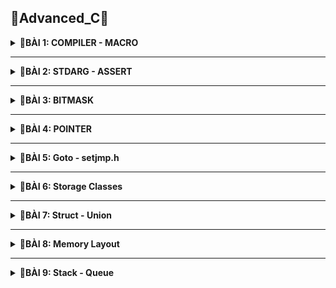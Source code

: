 📓Advanced_C📓
----

<details>
<summary><b>📖BÀI 1: COMPILER - MACRO</b></summary>
 
## 1. Compiler - Trình biên dịch
- **Compiler (Trình biên dịch )**: là chương trình biên dịch các code của ngôn ngữ lập trình tương ứng thành các mã nhị phân mà máy có thể hiểu được.
- Quá trình biên dịch gồm 4 giai đoạn:

![image](https://github.com/user-attachments/assets/a0dfa386-3802-4682-a506-cd6534989b3d)
<br>&nbsp;**a. Preprocess (Tiền xử lý):**<br>
&nbsp;&nbsp;- &nbsp;**Tác dụng:** Chuyển các _file.c_, _file.h_ sang _file.i_.<br>
&nbsp;&nbsp;- &nbsp;**Đặc điểm:**<br>
&nbsp;&nbsp;&nbsp;&nbsp;&nbsp;+ &nbsp;Xử lý các loại chỉ thị tiền xử lý.<br>
&nbsp;&nbsp;&nbsp;&nbsp;&nbsp;+ &nbsp;Xóa bỏ các chú thích.<br>
&nbsp;&nbsp;- &nbsp;**Cú pháp:** `gcc -E main.c -o main.i`.<br>

&nbsp;**b. Compiler (Biên dịch):**<br>
&nbsp;&nbsp;- &nbsp;**Tác dụng:** Chuyển _file.i_ sang _file.s_.<br>
&nbsp;&nbsp;- &nbsp;**Đặc điểm:**<br>
&nbsp;&nbsp;&nbsp;&nbsp;&nbsp;+ &nbsp;_file.s_: là file assembly code thao tác được trực tiếp với CPU.<br>
&nbsp;&nbsp;- &nbsp;**Cú pháp:** `gcc -S main.i -o main.s`.<br>

&nbsp;**c. Assembler (Hợp ngữ):**<br>
&nbsp;&nbsp;- &nbsp;**Tác dụng:** Chuyển _file.s_ sang _file.o_.<br>
&nbsp;&nbsp;- &nbsp;**Đặc điểm:**<br>
&nbsp;&nbsp;&nbsp;&nbsp;&nbsp;+ &nbsp;Dịch chương trình sang mã máy 0 và 1.<br>
&nbsp;&nbsp;- &nbsp;**Cú pháp:** `gcc -c main.s -o main.o`.<br>

&nbsp;**d. Linker (Liên kết):**<br>
&nbsp;&nbsp;- &nbsp;**Tác dụng:** Chuyển _file.o_ sang _file.exe_.<br>
&nbsp;&nbsp;- &nbsp;**Đặc điểm:**<br>
&nbsp;&nbsp;&nbsp;&nbsp;&nbsp;+ &nbsp;Dịch chương trình sang mã máy 0 và 1.<br>
&nbsp;&nbsp;- &nbsp;**Cú pháp:** `gcc main.o test.o -o main`.<br>
## 2. Marco
- **Marco:** Là từ chỉ những thông tin sẽ được xử lý ở quá trình tiền xử lý 
- Các loại chỉ thị tiền xử lý bao gồm:

&nbsp;**a. #include:** Chỉ thị bao hàm tệp.<br>
&nbsp;&nbsp;&nbsp;- &nbsp;**Chức năng:**  Chèn nội dung file khác vào mã nguồn chính.<br>
&nbsp;&nbsp;&nbsp;- &nbsp;**#include <...>:** Thư viện trữ của C. Tìm kiếm file trong thư mục cài đặt.<br>
&nbsp;&nbsp;&nbsp;- &nbsp;**#include "...":**  File thư viện do người dùng tự tạo. Tìm kiếm file trong thư mục hiện tại.<br>
&nbsp;&nbsp;&nbsp;- &nbsp;**Ví dụ:**.<br>
```c
#include <stdio.h>
#include "test.h"                          
```
&nbsp;**b. #define:** Chỉ thị định nghĩa.<br>
&nbsp;&nbsp;&nbsp;- &nbsp;**Chức năng:**  Dùng để định nghĩa marco, tránh lặp lại những mã nguồn.<br>
&nbsp;&nbsp;&nbsp;- &nbsp;***Note:**  Khi viết define cho 1 hàm có nhiều dòng thì phải có giấu `\` dể liên kết các dòng.<br>
&nbsp;&nbsp;&nbsp;- &nbsp;**Ví dụ:**.<br>
```c
#define Creat_func(name, cmd)        \
int main()                           \
{                                    \
     printf(#cmd);                   \
}                                    \
```
&nbsp;**c. #undef:** Chỉ thị hủy định nghĩa.<br>
&nbsp;&nbsp;&nbsp;- &nbsp;**Chức năng:**  Dùng để hủy định nghĩa marco.<br>
&nbsp;&nbsp;&nbsp;- &nbsp;**Ví dụ:**
```c
#define SIZE 50    
#undef SIZE                          
#define SIZE 40
```

&nbsp;**d. #if, #elif, #else, #endif:** Chỉ thị biên dịch có điều kiện.<br>
&nbsp;&nbsp;&nbsp;- &nbsp;**Chức năng:**  Dùng để kiểm tra điều kiện của marco.<br>
&nbsp;&nbsp;&nbsp;- &nbsp;**Ví dụ:**<br>
```c
#define ESP32 1   
#define STM32 2
#define ATmega324 3

#define MCU STM32

#if MCU == STM32
   void digitalWrite(Pin pin, Status state){
     if(state == HIGH){
        GPIOA->BSRR = (1 << pin);
     }
#elif MCU == ESP32
   void digitalWrite(Pin pin, Status state){
     if(state == HIGH){
        GPIO.out_w1ts = (1 << pin);
     }
#else MCU == ATmega324
   void digitalWrite(Pin pin, Status state){
     if(state == HIGH){
        PORTA |= (1 << pin);
     }
#endif
```

&nbsp;**e. #ifdef, #ifndef:** Chỉ thị biên dịch có điều kiện.<br>
&nbsp;&nbsp;&nbsp;- &nbsp;**Chức năng:**  Kiểm tra xem marco đã được định nghĩ hay chưa để thực hiện thao tác phía dưới nó.<br>
&nbsp;&nbsp;&nbsp;- &nbsp;**Ví dụ:**<br>
```c
#ifndef TEST_H    
#define TEST_H                        

void display();

#endif
```
- Các loại toán tử trong marco bao gồm:

&nbsp;- &nbsp;**##:** nối chuỗi.<br>
&nbsp;- &nbsp;**Ví dụ:**<br>
```c
#define CREATE_VAR(name)    \
int int_##name;             \
char char_##name;           \
CREATE_VAR(test1);   
```
```c
Kq:  int int_test1; char char_test1;   
```
&nbsp;- &nbsp;**#:** chuẩn hóa đoạn văn bản thành chuỗi.<br>
&nbsp;- &nbsp;**Ví dụ:**<br>
```c
#define CREATE_FUNC(name, cmd)
   void name()
   {
     printf(#cmd);
   }
CREATE_FUNC(test1, This is function\n);   
```
```c
Kq:  void test1(){ printf("This is function\n"); }    
```
&nbsp;- &nbsp;**Variadic:** dùng cho những hàm không xác định được tham số truyền vào và gồm 2 thành phần.<br>
&nbsp;&nbsp;&nbsp;&nbsp;+ &nbsp;**... :** biểu thị danh sách đối số.<br>
&nbsp;&nbsp;&nbsp;&nbsp;+ &nbsp;**__VA_ARG__ :** Thay thế bằng danh sách các đối số.<br>
&nbsp;- &nbsp;**Ví dụ:**<br>
```c
#define print(...) __VA_ARG__   
```
  </details>

  
-----------------------------------------------------------------------------------------------------------------------------------------------


<details>
<summary><b>📖BÀI 2: STDARG - ASSERT</b></summary>
 
## 1. Thư viện STDARG
- Cung cấp cá phương thức để làm việc với các hàm số có danh sách đối số không xác định.
- Các marco trong thư viện STDARG:

|Các marco|Cú pháp|Đặc điểm|
|:------------------------:|:------------------------:|:------------------------|
|**`va_list`**|**`va_list ap`**|- Là 1 kiểu dữ liệu đẫ được định nghĩa lại để đại diện cho danh sách các đối số biến đổi.<br> - Có thể viết lại: `typedef char* va_list`.<br> - Ví dụ: **`va_list args`**|
|**`va_start`**|**`va_start(va_list ap, last_fixed_param)`**|- Khởi tạo `va_list` để bắt đầu truy xuất các tham số biến đổi. Nó cần tham số cuối cùng cố định trong danh sách tham số của hàm.<br> - `last_fixed_param` là tên của tham số cố định cuối cùng trước danh sách tham số biến đổi.<br> - Ví dụ:<br>`void ham(int count, ...){ `<br> &nbsp;&nbsp;&nbsp;`va_list args;`<br> &nbsp;&nbsp;&nbsp;`va_start(args, count);}`|
|**`va_arg`**|**`va_arg(va_list ap, type)`**| - Truy cập 1 đối số trong danh sách và chuyển về kiểu `type`.<br> - Mỗi lần gọi sẽ lấy 1 phần tử. <br> - Ví dụ: `va_arg(args, int)`|
|**`va_copy`**|**`va_copy(va_list dest, va_list src);`**| - `dest`: Biến đích kiểu va_list sẽ nhận bản sao.<br> - `src`: Biến nguồn kiểu va_list đã được khởi tạo bằng va_start.<br> - Sao chép dữ liệu từ biến nguồn vào biến đích.<br> - Sao chép dữ liệu giữa các biến có cùng kiểu `va_list`.<br> - Ví dụ: `va_copy(check, args)`|
|**`va_end`**|**`va_end(va_list ap);`**| - Thu hồi địa chỉ con trỏ,<br> - Giải phóng tài nguyên được cấp phát bởi `va_start`<br> - Ví dụ: `va_end(args)`|
<br>

- Ví dụ:<br>
&nbsp;+ Ví dụ 1: Viết hàm in ra dãy số bất kì được điền vào.<br> 
```c
#include <stdio.h>
#include <stdarg.h>

void display(int count, ...) {
    va_list args;
    va_start(args, count);

    for (int i = 0; i < count; i++) {
        printf("Value at %d: %d\n", i, va_arg(args,int)); 
    }
    va_end(args);
}

int main()
{
    display(5, 5, 8, 15, 10, 13);
    return 0;
}
```
&nbsp;+ Ví dụ 2: Viết hàm tính tổng với tham số không xác định (Kết hợp **`STDARG`** với **`__VA_ARGS__`**).<br> 
```c
#include <stdio.h>
#include <stdarg.h>

#define tong(...)  sum(__VA_ARGS__,'\n')
int sum(int count, ...)
    va_list args;
    va_list check;
    
    va_start(args, count);
    va_copy(check, args);

    int result = count;

    while((va_arg(check, char*)) !=  (char*)'\n')
    {
       result +=  va_arg(args, int);
    }
    va_end(args);
    return result;
}

int main()
{
    printf("Tong: %d\n", tong(3, 1, -1, 0, 2));
    return 0;
}
```
## 2. Thư viện ASSERT
- Cung cấp marco `assert` dùng để kiểm tra một điều kiện trong quá trình debug.<br>
&nbsp;+ Nếu điều kiện đúng (true), không có gì xảy ra và chương trình tiếp tục thực thi.<br>
&nbsp;+ Nếu điều kiện sai (false), chương trình dừng lại và thông báo 1 thông điệp lỗi.<br>
- Nếu định nghĩa macro NDEBUG trước khi include `assert.h`, thì toàn bộ các `assert()` sẽ bị vô hiệu hóa khi biên dịch.
- Ví dụ:<br>
  ```c
  #include <assert.h>

  int main()
  {
    int x = 6;
    assert( x = 5); \\ Nếu x không bằng 5 dừng chương trình báo lỗi, nếu x = 5 thực thi tiếp
  }
  ```
  </details>

---------------------------------------------------------------------------------------------------------------------------------------------------------------------------------------------

<details>
<summary><b>📖BÀI 3: BITMASK</b></summary>
 
## 1. Khái niệm
- **Bitmask**: Là một kỹ thuật trong lập trình, dùng để truy xuất hoặc thao tác trực tiếp trên các bit trong một giá trị nhị phân. Có thể sử dụng bitmask để đặt, xóa và kiểm tra trạng thái của các bit cụ thể trong một từ (word).
- **Bitmask** thường được sử dụng để tối ưu hóa bộ nhớ, thực hiện các phép toán logic trên một cụm bit, và quản lý các trạng thái, quyền truy cập, hoặc các thuộc tính khác của một đối tượng.
## 2. Các toán tử bitwise
### 2.1. Toán tử NOT - NOT bitwise
- Dùng để thực hiện phép NOT bitwise trên từng bit của một số. Kết quả là bit đảo ngược của số đó.<br>
![image](https://github.com/user-attachments/assets/40656c9e-3be8-4e7c-ac22-b7a035ec1d10)
    |a|y = ~a|
    |:--:|:--:|
    |0|1|
    |1|0|
- Ví dụ:
  ```c
  int main()
  {
     uint8_t a = 0b00001110;
     a = ~a; 
  ```
  ```c
  Kq: a = 0b11110001
  ```
### 2.2. Toán tử AND - AND bitwise
- Dùng để thực hiện phép AND bitwise giữa từng cặp bit của hai số. Kết quả là 1 nếu cả hai bit tương ứng đều là 1, ngược lại là 0.<br>
 ![image](https://github.com/user-attachments/assets/2ae95c18-e924-4da4-89fb-8cd7791fb963)
    |a|b|y = a & b|
    |:--:|:--:|:--:|
    |0|0|0|
    |0|1|0|
    |1|0|0|
    |1|1|1|
 - Ví dụ:
   ```c
   int main()
   {
      uint8_t a = 0b00001110;
      uint8_t b = 0b11110001;
      uint8_t result;
      result = a & b;
   ```
   ```c
   Kq: result = 0b00000000
   ```
### 2.3. Toán tử OR - OR bitwise
- Dùng để thực hiện phép OR bitwise giữa từng cặp bit của hai số. Kết quả là 1 nếu có hơn một bit.<br>
 ![image](https://github.com/user-attachments/assets/34b7b8f0-6dd2-4a73-9712-56fde6a8246e)
    |a|b|y|
    |:--:|:--:|:--:|
    |0|0|0|
    |0|1|1|
    |1|0|1|
    |1|1|1|
- Ví dụ:
  ```c
  int main()
  {
     uint8_t a = 0b00001110;
     uint8_t b = 0b11110001;
     uint8_t result;
     result = a | b;
  ```
  ```c
  Kq: result = 0b11111111
  ```
### 2.4. Toán tử XOR - XOR bitwise
- Dùng để thực hiện phép XOR bitwise giữa từng cặp bit của hai số. Kết quả là 1 nếu chỉ có một bit tương ứng là 1.<br> 
 ![image](https://github.com/user-attachments/assets/7b000a23-1941-4702-b8f9-6e374947a4ca)
    |a|b|y = a ^ b|
    |:--:|:--:|:--:|
    |0|0|0|
    |0|1|1|
    |1|0|1|
    |1|1|0|
- Ví dụ:
  ```c
  int main()
  {
     uint8_t a = 0b00001111;
     uint8_t b = 0b11110001;
     uint8_t result;
     result = a ^ b;
  ```
  ```c
  Kq: result = 0b11111110
  ```
### 2.5. Các phép dịch trái (Shift left) và phép dịch phải (Shift right)
- Dùng để di chuyển bit sang trái hoặc sang phải.
- **Phép dịch trái (Shift left):** Các bit ở bên phải sẽ được dịch sang trái, và các bit trái cùng sẽ được đặt giá trị 0.
- **Phép dịch phải (Shift right):** Các bit ở bên trái sẽ được dịch sang phải, và các bit phải cùng sẽ được đặt giá trị 0 hoặc 1 tùy thuộc vào giá trị của bit cao nhất.
- Ví dụ:
  ```c
  int main()
  {
     uint8_t a = 0b00001111;
     uint8_t b = 0b11110001;
     a = a << 5; //dịch trái
     b = b >> 4; //dịch phải
  ```
  ```c
  Kq: a = 0b11100000
      b = 0b00001111
  ```
## 3. Ví dụ tổng quát
```c
#include <stdio.h>
#include <stdint.h>

#define GENDER        1 << 0  // Bit 0: Giới tính (0 = Nữ, 1 = Nam)
#define TSHIRT        1 << 1  // Bit 1: Áo thun (0 = Không, 1 = Có)
#define HAT           1 << 2  // Bit 2: Nón (0 = Không, 1 = Có)

// Bật tính năng
void enableFeature(uint8_t *options, uint8_t feature)
{
    *options = *options | feature;
}

//Tắt tính năng
void disableFeature(uint8_t *options, uint8_t feature) {
    *options = *options & (~feature);
}

//Kiểm tra tính năng
int isFeatureEnabled(uint8_t options, uint8_t feature) {
    return ((options & feature) != 0);
}

//Liệt kê các tính năng đã bật
void listSelectedFeatures(uint8_t options) {
    printf("Selected Features:\n");

    const char* featureName[] =
    {
        "Gender",
        "Shirt",
        "Hat",

    };
    for (int i = 0; i < 8; i++)
    {
      if ((options >> i) & 1)
      {
        printf("%s\n", featureName[i]);   
      }
    }
}

int main(int argc, char const *argv[]) {
{
  uint8_t options = 0;
  uint8_t *ptr = &options;

  enableFeature(&options, GENDER | TSHIRT | HAT);   // Bật tính năng

  disableFeature(&options, HAT | TSHIRT);    // Loại bỏ tính năng
}
  listSelectedFeatures(options);    // Liệt kê tính năng
  return 0;
}
```

  </details>


-----------------------------------------------------------------------------------------------------------------------------------------------


<details>
<summary><b>📖BÀI 4: POINTER</b></summary>
 
## 1. Khái niệm
- **Con trỏ (pointer):** Là một biến chứa địa chỉ bộ nhớ của một đối tượng khác (biến, mảng, hàm)
- Việc sử dụng con trỏ giúp chúng ta thực hiện các thao tác trên bộ nhớ một cách linh hoạt hơn.
## 2. Đặc điểm con trỏ
### 2.1. Khai báo con trỏ
- Cú pháp: `<Kiểu dữ liệu> *<tên biến>`
- Trong đó:<br>
&nbsp;+ Kiểu dữ liệu là: void, char, int, ...<br>
&nbsp;+ Dấu * trước tên biến là ký hiệu báo cho trình biên dịch biết ra.
- Ví dụ: <br>
```c
int *ptr_int;       // con trỏ đến kiểu int
char *ptr_char;     // con trỏ đến kiểu char
float *ptr_float;   // con trỏ đến kiểu float
```
### 2.2. Lấy địa chỉ của biến
- Con trỏ khi trỏ đến biến sẽ lưu địa chỉ ô nhớ đầu tiên được cấp phát cho biến đó.
- Cú pháp: `<Kiểu dữ liệu> *<tên biến 1> = &<tên biến 2>`
- Trong đó:<br>
&nbsp;+ Kiểu dữ liệu là: void, char, int, ...<br>
&nbsp;+ Dấu * trước tên biến là ký hiệu báo cho trình biên dịch biết ra.<br>
&nbsp;+ &<tên biến 2>: là phép lấy địa chỉ của biến 2.
- Ví dụ: <br>
```c
int x = 10;       //Address: 0x01 0x02 0x03 0x04
                  //Value:	0b00..00
int *ptr_x = &x;  // ptr_x chứa địa chỉ của x
                  // &ptr_x = 0xc1
                  // ptr_x = 0x01
```
 Truy cập giá trị (giải tham chiếu - dereference)
- Để lấy giá trị từ con trỏ ta sử dụng phép giải tham chiếu.
- Cú pháp: `*<tên biến 1> = <tên biến 2>`
- Trong đó:<br>
&nbsp;+ *<tên biến 1>: là phép lấy giá trị từ con trỏ.
- Ví dụ: <br>
```c
int x = 10;
int *ptr_x = &x;
*ptr_x = *(0x01) = 10
```
### 2.4. Kích thước con trỏ
- Kích thước của con trỏ phụ thuộc vào kiến trúc máy tính và trình biên dịch hoặc kiến trúc vi xử lý.
- Phải đồng bộ kiểu dữ liệu với biến để tránh đọc sai giá trị
- Ví dụ: Với máy tính có hệ điều hành 64 bit thì con trỏ sẽ có kích thước 8 bytes (64 bit).
## 3. Mối quan hệ giữa con trỏ và mảng
- Kích thước mảng = số lượng phần tử của mảng x kích thước kiểu dữ liệu
```c
int main() {
  int arr[] = {1, 2, 3, 4, 5};
  
  int *ptr = arr;
  
  int n = sizeof(arr)/sizeof(arr[0]);  // số lượng phần tử trong mảng
  
  for (int i; i < n; i++)
  {
     // ptr là địa chỉ phần tử thứ 1
     // ptr + 1 là địa chỉ phần tử thứ 2
     // .....
     // *ptr +i 'là giá trị phần tử thứ i
     printf("Dia chi: %p - Gia tri: %d\n",ptr + i, (*ptr +i));
  }
}
```
## 3. Void pointer
- **Void pointer** thường dùng để trỏ để tới bất kỳ địa chỉ nào mà không cần biết tới kiểu dữ liệu của giá trị tại địa chỉ đó.
- Cú pháp: ` void *ptr_void;`
- Ưu điểm: Thay vì phải khai báo nhiều con trỏ với các kiểu dữ liệu khác nhau thì ta có thể tối ưu bằng cách khai báo 1 con trỏ void và dùng nó để trỏ tới nhiều biến với các kiểu dữ liệu khác nhau giúp tối ưu bộ nhớ hơn
- Nhược điểm: cú pháp phức tạp vì phải ép kiểu lại
- Ví dụ:
```c
#include <stdio.h>

int main()
{
   void *ptr

    int value = 5;
    double test = 15.7;
    char arr[] = "Hello World"; //ký tự NULL (\'0')
    
    ptr = &value;
    printf("Address: %p - Value: %d\n", ptr, *(int*)(ptr));

    ptr = &test;
    printf("Address: %p - Value: %f\n", ptr, *(double*)(ptr));

    ptr = arr;
    for (int i = 0; i < (sizeof(arr)/sizeof(arr[0])); i++)
    {
       printf("Address: %p - Value: %c\n", ptr+i, *(char*)(ptr+i));
    }

    void *ptr1[] = { &value, &test, arr };
    printf("Address: %p - Value: %d\n", ptr1[0], *(int*)ptr1[0]);
    printf("Address: %p - Value: %f\n", ptr1[1], *(double*)ptr1[1]);
    printf("Address: %p - Value: %c\n", ptr1[1], *(char*)ptr1[1]);
    return 0;
}
```
## 4. Con trỏ hàm - Function Pointer
### 4.1. Khái niệm - Cú pháp
- **Con trỏ hàm (Function Pointer)** là một biến mà giữ địa chỉ của một hàm. Có nghĩa là, nó trỏ đến vùng nhớ trong bộ nhớ chứa mã máy của hàm được định nghĩa trong chương trình.
- Trong ngôn ngữ lập trình C, con trỏ hàm cho phép bạn truyền một hàm như là một đối số cho một hàm khác, lưu trữ địa chỉ của hàm trong một cấu trúc dữ liệu, hoặc thậm chí truyền hàm như một giá trị trả về từ một hàm khác.
- Cú pháp: `<return_type> (*func_pointer)(<data_type_1>, <data_type_2>);`
- Ví dụ:
```c
int sum ( int a, int b);
int (*ptr)(int, int);
ptr = sum; 
```
### 4.2. Các cách gọi hàm 
```c
void funcA();
void (*ptr)();
ptr = &funcA; // hoặc có thể viết ptr = funcA
```
- Gọi thông qua tên: FuncA();
- Gọi thông qua con trỏ hàm:<br> 
  &nbsp;+ Gọi trực tiếp như gọi hàm: ptr();<br>
  &nbsp;+ Sử dụng dấu * giải tham chiếu: (*ptr)();
### 4.3. Ưu điểm - nhược điểm
- Ưu điểm: Có độ linh hoạt cao
- Nhược điểm: Tốc độ châm hơn so với gọi hàm thông qua tên
### 4.4. Ví dụ
- Ví dụ 1: Khai báp như 1 biến
  ```c
  #include <stdio.h>
  
  int tong(int a, int b){ return a + b; }
  
  int hieu(int a, int b){ return a - b; }
  
  int tich(int a, int b){ return a * b; }
  
  int thuong(int a, int b){ return (double)a / b; }
  
  int main()
  {
      int (*ptr)(int,int);  //Khai báo con trỏ hàm
  
       ptr = tong;
       printf("Tong: %d\n, ptr(2,3));
  
       ptr = hieu;
       printf("Hieu: %d\n, ptr(2,3));
  
       ptr = tich;
       printf("Tich: %d\n, ptr(2,3));
  
       ptr = thuong;
       printf("Thuong: %d\n, ptr(5,3));
  
       return 0;
  }
  ```
  ```c
  Kq: Tong: 5
       Hieu: -1
       Tich: 6
       Thuong: 1,666666
  ```
 - Ví dụ 2: Khai báo con trỏ hàm dưới dạng mảng con trỏ
   ```c
   void tong(int a, int b) {printf("Tong là: %d", a+b);}
   
   void hieu(int a, int b) {printf("Hieu là: %d", a-b);}
   
   void tich(int a, int b) {printf("Tich là: %d", a*b);}
   
   void thuong(int a, int b) {printf("Thuong là: %d", (double)a/b);}
   
   int main ()
   {
     void (*ptr)(int, int);  // Khai báo con trỏ hàm
   
     void (*ptr_arr[])(int, int) = {tong, hieu, tich, thuong};  
     ptr_arr[0](2,3);  // Gọi hàm tổng
     ptr_arr[1](2,3);  // Gọi hàm hiệu
     ptr_arr[2](2,3);  // Gọi hàm tích
     ptr_arr[3](5,3);  // Gọi hàm thuong
   
    return 0;
   }
   ```
   ```c
   Kq: Tong: 5
        Hieu: -1
        Tich: 6
        Thuong: 1,666666
   ```
   - Ví dụ 3: Khai báo con trỏ hàm dưới dạng tham số truyền vào
   ```c
   void tong(int a, int b) {printf("Tong là: %d", a+b);}
   
   void hieu(int a, int b) {printf("Hieu là: %d", a-b);}
   
   void tich(int a, int b) {printf("Tich là: %d", a*b);}
   
   void thuong(int a, int b) {printf("Thuong là: %d", (double)a/b);}
   
   void tinhtoan(void (*pheptoan)(int, int), int a, int b)
   {
      pheptoan(a,b);
   }
   
   int main ()
   {
     void (*ptr)(int, int);  // Khai báo con trỏ hàm
   
     tinhtoan(tong, 2, 3);  // Truyền tham số là hàm tong để tính tổng.
     tinhtoan(hieu, 2, 3);  // Truyền tham số là hàm tong để tính hiệu.
     tinhtoan(tich, 2, 3);  // Truyền tham số là hàm tong để tính tích.
     tinhtoan(thuong, 5, 3);  // Truyền tham số là hàm tong để tính thương.
     return 0;
   }
   ```
   ```c
   Kq: Tong: 5
        Hieu: -1
        Tich: 6
        Thuong: 1,666666
   ```
## 5. Con trỏ trỏ tới hằng số - Pointer to Constant
- Khái niệm: Là cách định nghĩa một con trỏ không thể thay đổi giá trị tại địa chỉ mà nó trỏ đến thông qua dereference nhưng giá trị địa chỉ đó có thể thay đổi.
- Cú pháp:<br>
  ```c
  <data type> const *ptr_const;
  const <data type> *ptr_const;
  ```
- Ứng dụng: Giứ lại dữ liệu trước đó 
- Ví dụ:<br> 
  ```c
  int main()
  {
     int value = 5;
     int test = 8;
     const int *ptr_const = &value;

     printf("value: %d\n", *ptr_const);  //read - only

     //*ptr_const = 7; Sai
     ptr_const = &test //đúng

     printf("value: %d\n", *ptr_const);
     return 0;
  }
  ```
## 6. Hằng con trỏ -  Constant Pointer
- Khái niệm: Định nghĩa một con trỏ khi được khởi tạo thì nó sẽ không thể trỏ tới địa chỉ khác.
- Cú pháp:<br>
  ```c
  <data type> *const ptr_const;
  const <data type> *const ptr_const;  // kết hợp hằng con trỏ và con trỏ hằng
  ```
- Ví dụ:<br> 
  ```c
  #include <stdio.h>
 
  int main()
  {
      int value = 5;
      int test = 15;
      int *const const_ptr = &value;
  
      printf("value: %d\n", *const_ptr);
  
      *const_ptr = 7;
      printf("value: %d\n", *const_ptr);
  
      //const_ptr = &test; // wrong
      return 0;
  }
  ```
## 7. Con trỏ NULL -  NULL Pointer
- Khái niệm: là một con trỏ không trỏ đến bất kỳ đối tượng hoặc vùng nhớ cụ thể nào.
- Ứng dụng: Dùng để kiểm tra xem một con trỏ đã được khởi tạo và có trỏ đến một vùng nhớ hợp lệ chưa tránh thay đổi dữ liệu mà nó trỏ tới => Khi dùng xong hoặc không dùng nên gắn con trỏ NULL
- Ví dụ:<br> 
  ```c
  #include <stdio.h>

  int main()
  {
      int *ptr = NULL;  // Gán giá trị NULL cho con trỏ    0x0000000
  
      if (ptr == NULL)
      {
          printf("Pointer is NULL\n");
      }
      else
      {
          printf("Pointer is not NULL\n");
      }
  
      int score_game = 5;
      if (ptr == NULL)
      {
          ptr = &score_game;
          *ptr = 30;
          ptr = NULL; // khi không dùng nữa gắn NULL
      }
      return 0;
  }
  ```
  ## 8. Con trỏ đến con trỏ -  Pointer to Pointer (Con trỏ cấp 2
- Khái niệm: cho phép lưu trữ địa chỉ của một con trỏ khác
- Ứng dụng:<br>
&nbsp;+ Kiểu dữ liệu JSON.<br>
&nbsp;+ Cấu trúc dữ liệu danh sách liên kết. <br>
- Ví dụ:<br> 
  ```c
  int test = 5; //Address: 0x01, Value:	5
  
  int *ptr = &test; // Address: 	0xf1, Value:	0x01
  
  int **ptp = &ptr; //Address: 	0xef, Value:	0xf1

  **ptp = 5 // Giải tham chiếu con trỏ cấp 2
  ```
  </details>

  
-----------------------------------------------------------------------------------------------------------------------------------------------


<details>
<summary><b>📖BÀI 5: Goto - setjmp.h </b></summary>
 
## 1. Goto
- **Goto:**: à một từ khóa trong ngôn ngữ lập trình C, cho phép chương trình nhảy đến một nhãn (label) đã được đặt trước đó trong cùng một hàm. 
- Ưu điểm: Kiểm soát luồng chạy chương trình
- Nhược điểm:
  &nbsp;+ Làm cho mã nguồn trở nên khó đọc và khó bảo trì.<br>
  &nbsp;+ Chỉ sử dụng trong cùng 1 hàm.<br>
- Ví dụ:
```c
 #include <stdio.h>
 
 int main()
 {
    int i = 0;
 
    // Đặt nhãn
    start:
       if (i >= 5)
       {
          goto end;  // Chuyển control đến nhãn "end"
       }
 
       printf("%d ", i);
       i++;
 
       goto start;  // Chuyển control đến nhãn "start"
 
    // Nhãn "end"
    end:
       printf("\n");
    return 0;
 }

```
## 2. Thư viện setjmp
- **setjmp.h:** là một thư viện trong ngôn ngữ lập trình C, cung cấp hai hàm chính là setjmp và longjmp.
- Ứng dụng: Dùng để xử lý ngoại lệ trong C (debug chương trình ).
- **setjmp(jmp_bufenv)**: Lưu trữ vị trí mà cái hàm được gọi ra ( vị trí setjmp đang đứng) để có thể quay lại bằng **longjmp**.<br>
&nbsp;+ Trả về 0 khi được gọi lần đầu.<br>
&nbsp;+ Trả về một giá trị khác 0 khi quay lại từ **longjmp**.<br>
- **longjmp(jmp_buf env, int value):** Nhảy về vị trí hiện tại của setjmp và tiếp tục thực thi từ đó.
- Ví dụ:<br>
 ```c
 #include <stdio.h>
 #include <setjmp.h>
 
 jmp_buf buf;
 
 int exception = 0;
 
 void func2()
 {
     printf("This is function 2\n");
     longjmp(buf, 2);  // Nhảy trở lại vị trí setjmp và trả lại giá trị 2
 }
 
 void func3()
 {
     printf("This is function 3\n");
     longjmp(buf, 3);   // Nhảy trở lại vị trí setjmp và trả lại giá trị 3
 }
 
 void func1()
 {
     exception = setjmp(buf);   //đánh dấu lưu trữ vị trí hàm setjmp đang thực thi
     if (exception == 0)
     {
         printf("This is function 1\n");
         printf("exception = %d\n", exception);
         func2();
     }
     else if (exception == 2)
     {
         printf("exception = %d\n", exception);
         func3();
     }
     else if (exception == 3)
     {
         printf("exception = %d\n", exception);
     }
 }
 
 int main(int argc, char const *argv[])
 {
     func1();
     return 0;
 }
 ```
## 3. Xử lý ngoại lệ - Exception Handling
- **Xử lý ngoại lệ (Exception Handling):** là một cơ chế trong lập trình giúp phát hiện và xử lý các lỗi thường liên quan lỗi hệ thống hoặc tình huống bất thường xảy ra trong quá trình thực thi chương trình, giúp chương trình hoạt động ổn định và không bị dừng đột ngột.
### 3.1. **Ngoại lệ (Exception):** là những lỗi hoặc sự kiện không mong muốn xảy ra trong quá trình thực thi chương trình, chẳng hạn như:<br>
&nbsp;+ Chia một số cho 0 (division by zero).<br>
&nbsp;+ Truy cập mảng ngoài phạm vi (out of bounds array access).<br>
&nbsp;+ Truy xuất con trỏ null (null pointer dereference).<br>
&nbsp;+ Lỗi khi mở hoặc đọc tập tin (file not found).<br>
&nbsp;+ Lỗi cấp phát bộ nhớ (bad allocation).<br>
### 3.2. **Cơ chế xử lý ngoại lệ:** giúp chương trình phản ứng kịp thời với các lỗi mà không làm gián đoạn toàn bộ chương trình.
- Hầu hết các ngôn ngữ lập trình hiện đại như C++, Java, Python, C# đều hỗ trợ xử lý ngoại lệ thông qua các từ khóa chính như:
&nbsp;+ **try:** Định nghĩa một khối lệnh có thể phát sinh lỗi.<br>
&nbsp;+ **catch:** Xử lý ngoại lệ nếu có lỗi xảy ra.<br>
&nbsp;+ **throw:** Ném ra một ngoại lệ khi xảy ra lỗi.<br>
=> Muốn sử dụng những lệnh trên trong C phải định nghĩa trong setjump.

- Cú pháp:<br>
  ```c
   try
   {
      // Khối lệnh có thể phát sinh lỗi
   }
   catch (loại_ngoại_lệ_1)
   {
      // Xử lý ngoại lệ loại 1
   }
   catch (loại_ngoại_lệ_2)
   {
      // Xử lý ngoại lệ loại 2
   }
   catch (...)
   {
      // Xử lý tất cả các ngoại lệ khác
   }
  ```
- Ví dụ: <br>
  ```c
    #include <stdio.h>
  #include <setjmp.h>
  
  jmp_buf buf;
  
  int exception_code;
  
  typedef enum
  {
      NO_ERROR,
      NO_EXIT,
      DIVIDE_BY_0
  } ErrorCodes;  
  
  #define TRY if ((exception_code = setjmp(buf)) == 0)
  #define CATCH(x) else if (exception_code == x)
  #define THROW(x) longjmp(buf, x)
  
  double divide(int a, int b)
  {
      if (a == 0 && b == 0)
      {
          THROW(NO_EXIT);
      }
      else if (b == 0)
      {
          THROW(DIVIDE_BY_0);
      }
  
      return (double)a/b;
  }
  
  int main(int argc, char const *argv[])
  {
      exception_code = NO_ERROR;
  
      TRY
      {
          printf("Ket qua: %0.3f\n", divide(0,0));
      }
      CATCH(NO_EXIT)
      {
          printf("ERROR! Không tồn tại\n");
      }
      CATCH(DIVIDE_BY_0)
      {
          printf("ERROR! Chia cho 0\n");
      }
  
      // thêm code ở đây
      printf("Hello world\n");
      return 0;
  }
  ```
- **Note:** Sự khác nhau giữa **TRY - CATCH - THROW** và **ASSERT**:<br>
&nbsp;+ **ASSERT:** Khi có lỗi đưa ra thông báo lỗi chi tiết và dừng ngay chương trình khi có lỗi.<br>
&nbsp;+ **TRY - CATCH - THROW:** Khi có lỗi đưa ra thông báo lỗi nhưng không dừng ngay chương trình khi có lỗi.<br>
</details>

  
-----------------------------------------------------------------------------------------------------------------------------------------------


<details>
<summary><b>📖BÀI 6: Storage Classes </b></summary>
 
## 1. Từ khóa Extern
- **Extern:** là từ khóa được sử dụng để thông báo rằng một biến hoặc hàm đã được khai báo ở một nơi khác trong chương trình hoặc trong một file nguồn khác. Giúp chương trình hiểu rằng biến hoặc hàm đã được định nghĩa và sẽ được sử dụng từ một vị trí khác.
- Ví dụ:<br>

&nbsp;+ File test.c.<br>
```c
 #include <stdio.h>

int var_global = 50; // 0x01

void display()
{
    printf("%d\n",var_global);
}
```
&nbsp;+ File test.h.<br>
```c
#ifndef TEST_H
#define TEST_H

extern int var_global;

extern void display();

endif
```
&nbsp;+ File main.c.<br>
```c
#include <stdio.h>
#include "test.h"

int main(int argc, char const *argv[])
{
    display();
    return 0;
}
```
## 2. Từ khóa Static local
- Khi **Static** Khi static được sử dụng với biến cục bộ (khai báo biến trong một hàm):<br>
&nbsp;+ Giữ phạm vi của biến chỉ trong hàm đó.<br>
&nbsp;+ Giữ giá trị của biến qua các lần gọi hàm.
<br>
- Ví dụ:<br>

```c
#include <stdio.h>
int *ptr =NULL;
void counnt()
{
    static int count = 0;  // Biến static giữ giá trị qua các lần gọi hàm
    ptr = &a; //dùng con trỏ thay đổi biến stactic a từ bên ngoài
    int count1 = 0 // giá trị tự reset sau mỗi lần gọi hàm
    printf("Count: %d\n", ++count);
    printf("Count1: %d\n", ++count);
}

int main()
{
    count();  // In ra "Count: 1"
    count();  // In ra "Count: 2"
    count();  // In ra "Count: 3"

    *ptr =99;
    count();  // In ra "Count: 3"
    return 0;
}
```

```c
Kq:
Count: 1 
Count1: 0
Count: 2
Count1: 0
Count: 3
Count1: 0
Count: 100
Count1: 0
}
```
## 3. Từ khóa Static global
- Khi static được sử dụng với biến, hàm toàn cục, nó hạn chế phạm vi của biến, hàm đó chỉ trong file nguồn hiện tại.
- Ứng dụng: dùng để thiết kế các file thư viện.
- Ví dụ:<br>
```c
#include <stdio.h>
#include "test.h>

static int a = 10 // gắn biến static chỉ sử dụng trong hàm này

static void display(){
  printf(this is test1.c\n");
int *ptr = &a;
}
void test(){  
  printf("Hello Word\n);
}
```
## 4. Từ khóa Volatile
- Dùng để báo hiệu cho trình biên dịch rằng một biến có thể thay đổi ngẫu nhiên, ngoài sự kiểm soát của chương trình.
- Giúp ngăn chặn trình biên dịch tối ưu hóa hoặc xóa bỏ các thao tác trên biến đó, giữ cho các thao tác trên biến được thực hiện như đã được định nghĩa.<br>
```c
#include "stm32f10x.h"

uint8_t *addr = (uint8_t*)0x20000000;
volatile uint8_t var = 0;  //giúp a cập nhật khi bị thay đổi ngẫu nhiên

int main()
{
   while(1)
   {
     var = *addr;
     if (var != 0) break;
   }
}
```
## 5. Register - thanh ghi
- Giúp cho biến lưu trực tiếp vào thanh ghi không qua Ramm làm tăng tốc độ xử lý
- Tuy nhiên, lưu ý rằng việc sử dụng register chỉ là một đề xuất cho trình biên dịch và không đảm bảo rằng biến sẽ được lưu trữ trong thanh ghi. Trong thực tế, trình biên dịch có thể quyết định không tuân thủ lời đề xuất này.
- Không dùng cho biến toàn cục vì:<br>
&nbsp;+ Thanh ghi không có địa chỉ nên việc truy cập khó.
&nbsp;+ Số lượng thanh ghi hạn chế.<br>
- Ví dụ: <br>
```c
#include <stdio.h>
#include <time.h>

int main()
{
   // Lưu thời điểm bắt đầu
   clock_t start_time = clock();
   register int i;

   // Đoạn mã của chương trình
   for (i = 0; i < 2000000; ++i){}

   // Lưu thời điểm kết thúc
   clock_t end_time = clock();

   // Tính thời gian chạy bằng miligiây
   double time_taken = ((double)(end_time - start_time)) / CLOCKS_PER_SEC;

   printf("Thoi gian chay cua chuong trinh: %f    giay\n", time_taken);
   return 0;
}

```
</details>

-----------------------------------------------------------------------------------------------------------------------------------------------

<details>
<summary><b>📖BÀI 7: Struct - Union </b></summary>

## 1. Struct
### 1.1. Khái niệm
- **Struct:** là một cấu trúc dữ liệu cho phép lập trình viên tự định nghĩa một kiểu dữ liệu mới bằng cách nhóm các biến có các kiểu dữ liệu khác nhau lại với nhau
### 1.2. Cú pháp
- **Khai báo tường mình**.<br>
```c
struct name_struct
{
   <data type 1> <member 1>;
   <data type 2> <member 2>;
    // ...
};
```
- **Khai báo không tường mình**.<br>

```c
typdef struct 
{
   <data type 1> <member 1>;
   <data type 2> <member 2>;
    // ...
}name_struct;
```
- **Ví dụ:** <br>

&nbsp;+ Khai báo tường mình.<br>
```c
struct User
{
   char *name;
   int age;
   char *addr;
};
struct User user1, user2, *user3;
```
&nbsp;+ Khai báo không tường mình.<br>
```c
typdef struct 
{
   char *name;
   int age;
   char *addr;
} User;
User user1, user2, *user3;
```
### 1.3. Truy xuất dữ liệu
- Sử dụng ".": Toán tử truy xuất tới thành viên khi khai báo biến bình thường.<br>
- Sử dụng "->": Toán tử truy xuất tới thành viên khi khai báo biến là con trỏ.<br>
&nbsp;+ Ví dụ:<br>
```c
user1,name = "Hieu";
user3->name = "Hieu";
```
### 1.4. Kích thước của struct
- **Data Alignment:** là quá trình sắp xếp biến thành viên của struct sao cho các biến nằm ở địa chỉ phù hợp với yêu cầu căn chỉnh của CPU. Nó sẽ sắp xếp sao cho địa chỉ các biến là số chẵn và phù hợp với hệ thống
- **Data padding:** Là byte dữ liệu trống 
- **Kích thước Struct:** là bội kích thước của phần tử có kích thước lớn nhất
- Ví dụ:<br>
```c
typdef struct 
{               // cấp phát theo thành viên lớn nhất là char* addr ( kích thước con trỏ phụ thuộc vào kiến trúc của hệ thống: 32bit, 64bit)=> cấp phát 8byte
   char *name; // 0xa0, 0xa1, 0xa2, 0xa3 ( padding: 0xa1, 0xa2, 0xa3 )
   int age;    // 0xa4, 0xa5, 0xa6, 0xa7
   char *addr; // 0xa8, 0xa9, 0xaa, 0xab. 0xac, 0xad, 0xae, 0xaf
} User;
// cấp phát địa chỉ dựa trên kích thước member lớn nhất
// 0xa0, 0xa1, 0xa2, 0xa3, 0xa4, 0xa5, 0xa6, 0xa7 (lần 1)
// 0xa8, 0xa9, 0xaa, 0xab . 0xac, 0xad, 0xae, 0xaf (lần 2)
//Tổng 16 byte
// dùng: 13 byte
// dư: 3 byte -> 3 padding
```
&nbsp;+ kích thước mảng struct:<br>
```c
struct Example1 
{
    	uint8_t  arr1[5];
    	uint16_t arr2[0];  
uint16_t arr2[1]; 
uint16_t arr2[2]; 
uint16_t arr2[3];   
uint32_t arr3[2];
};
```
=> Cấp phát bộ nhớ:<br>
![image](https://github.com/user-attachments/assets/2864a73a-aa37-441e-9ca1-8e9d8f357079)
### 1.5. Bit Field
- **Bit Field:** là một thành phần đặc biệt của cấu trúc (struct) cho phép bạn chỉ định số lượng bit cụ thể dùng để lưu trữ một biến số nguyên. Thay vì sử dụng toàn bộ kích thước của một kiểu dữ liệu, bạn có thể “cắt nhỏ” bộ nhớ theo số bit cần thiết, giúp tiết kiệm không gian bộ nhớ và mô tả chính xác hơn ý nghĩa của dữ liệu (ví dụ: lưu trạng thái bật/tắt chỉ cần 1 bit)
- Cú pháp:<br>

```c
struct name_struct 
{
  <data type 1> <member 1> : <number of bits>;
  <data type 2> <member 2> : <number of bits>;
  //...
};
```
- Ví dụ: <br>

```c
struct Example
{
   int32_t flag :1;  // sử dụng 1 trong 32 bit
   int64_t count :4; // sử dụng 4 trong 64 bit
};
```
- Số bit chỉ định trực tiếp giới hạn phạm vi giá trị có thể lưu. Ví dụ: một bit field khai báo với : 3 có thể lưu các giá trị từ 0 đến 7 (đối với unsigned).
- Không thể sử dụng toán tử lấy địa chỉ (&) trên  các thành viên bit field.
- **Chú ý:**

&nbsp;+ Không dùng cho kiểu float.<br>
&nbsp;+ Không thể truy cập địa chỉ.<br>
## 2. Union
### 2.1. Khái niệm
- **Union:** là một cấu trúc dữ liệu giúp lập trình viên kết hợp nhiều kiểu dữ liệu khác nhau vào cùng một vùng nhớ.
- **Union** giúp tiết kiệm bộ nhớ bằng cách chia sẻ cùng một vùng nhớ cho các thành viên của nó. Điều này có nghĩa là, trong một thời điểm, chỉ một thành viên của union có thể được sử dụng.
### 2.2. Cú pháp
- **Khai báo tường mình**.<br>
```c
union name_union
{
   <data type 1> <member 1>;
   <data type 2> <member 2>;
    // ...
};
```
- **Khai báo không tường mình**.<br>
```c
typdef union 
{
   <data type 1> <member 1>;
   <data type 2> <member 2>;
    // ...
}name_union;
```
- **Ví dụ:** <br>

&nbsp;+ Khai báo tường mình.<br>
```c
union Data 
{
   uint8_t  arr1[5];
   uint16_t arr2[9];
   uint32_t arr3[3];
};
union Data data1, data2, *data3;
```
&nbsp;+ Khai báo không tường mình.<br>
```c
typdef union 
{
   uint8_t  arr1[5];
   uint16_t arr2[9];
   uint32_t arr3[3];
} Data;
Data data1, data2, *data3;
```
### 2.3. Kích thước Union
- Trong union, tất cả các thành viên cùng chia sẻ một vùng nhớ.
- Kích thước của union sẽ bằng với kích thước của thành viên lớn nhất + padding.
- Chỉ một thành viên lưu trữ giá trị tại một thời điểm nếu không dữ liệu sẽ bị ghi đè.
- Ví dụ: <br>
```c
union Data 
{
  uint8_t a1[5]; // 5 byte
  uint8_t a2[3]; // 3 byte
  uint8_t a3[6]; // 6 byte
};
```
=> Cấp phát bộ nhớ:<br>
![image](https://github.com/user-attachments/assets/7f4ea88c-cbfb-4cae-beea-407f459280bd)

### 2.5. So sánh Union - Struct
- Giống:<br>
&nbsp;+ là kiểu dữ liệu tự định nghĩa.<br>
&nbsp;+ cách truy xuất dữ liệu. <br>
- Khác:
  ||Struct|Union|
  |:------------------------:|:------------------------:|:------------------------:|
  |Kích thước|Tổng kích thước thành viên + Padding|Tổng của thành viên lớn nhất + padding|
  |Vùng nhớ - memory|Mỗi thành viên đều có vùng nhớ riêng|Dùng chung vùng nhớ|
  |Vùng nhớ - memory|Mỗi thành viên đều có vùng nhớ riêng|Dùng chung vùng nhớ|
  |Truy xuất vùng nhớ|Không ảnh hưởng khi biến thành viên thay đổi|Ảnh hưởng khi biến thành viên không thay đổi|
  
</details>

-----------------------------------------------------------------------------------------------------------------------------------------------

<details>
<summary><b>📖BÀI 8: Memory Layout</b></summary>
 
- **RAM** có 5 vùng nhớ:<br>
&nbsp;&nbsp;+ Text segment (Code segment). <br>
&nbsp;&nbsp;+ Data segment (Initialized Data). <br>
&nbsp;&nbsp;+ Bss segment (Uninitialized Data). <br>
&nbsp;&nbsp;+ Stack. <br>
&nbsp;&nbsp;+ Heap .
- Ban đầu khai báo biến sẽ được lưu như nào thì sau nó vẫn đc lưu như thế không thay đổi.<br>

  |**Các vùng nhớ**|**Lưu trữ**|**Quyền truy cập**|
  |:------------------------:|------------------------|------------------------|
  |**Text segment (Code segment)**|&nbsp;+ Các mã máy (mã máy: các câu lệnh thực thi trong chương trình).<br>&nbsp;+ Compiler Clang (macOS) lưu trữ biến hằng số toàn cục **(const)** và chuỗi hằng **(string literal)**.<br>|&nbsp;+ Chỉ có quyền đọc và thực thi, nhưng không có quyền ghi.<br>&nbsp;+ Biến hằng số toàn cục **(const)** và chuỗi hằng **(string literal)** chỉ đọc.|
  |**Data segment (Initialized Data- Dữ liệu khởi tạo)**|&nbsp;+ Các biến toàn cục được khởi tạo với giá trị khác 0.<br>&nbsp;+ Lưu trữ cá biến static (global + local) được khởi tạo với giá trị khác 0.<br>&nbsp;+ Với Compiler GCC/G++ (Windows) lưu trữ biến hằng số toàn cục **(const)** và chuỗi hằng **(string literal)**.|&nbsp;+ Có thể đọc, ghi và thay đổi giá trị biến.<br>&nbsp;+ Tất cả các biến được cấp phát sẽ bị thu hồi khi chương trình kết thúc.<br>&nbsp;+ Biến hằng số toàn cục **(const)** và chuỗi hằng **(string literal)** chỉ đọc.|
  |**Bss segment (Uninitialized Data- Dữ liệu không khởi tạo)**|&nbsp;+ Các biến toàn cục khởi tạo với **giá trị bằng 0** hoặc **không gắn giá trị**. <br>&nbsp;+ Lưu trữ cá biến static với **giá trị bằng 0** hoặc **không gắn giá trị**. <br>|&nbsp;+ Có thể đọc, ghi và thay đổi giá trị biến.<br>&nbsp;+ Tất cả các biến được cấp phát sẽ bị thu hồi khi chương trình kết thúc.|
  |**Stack**|&nbsp;+ Các biến cục bộ (trừ static cục bộ), tham số truyền vào. <br>&nbsp;+ Hằng số cục bộ, có thể thay đổi thông qua con trỏ. <br>|&nbsp;+ Có thể đọc, ghi và thay đổi giá trị biến.<br>&nbsp;+ Tất cả các biến được cấp phát sẽ bị thu hồi khi chương trình kết thúc.|

- Ví dụ:<br>

&nbsp; + **Data segment (Initialized Data- Dữ liệu khởi tạo)**
```c
int a = 1; // lưu trong Data segment
static int var = 5 // lưu trong Data segment
int *ptr = &a; // lưu trong Data segment

const int b = 10; // lưu trong Data segment - read only
char *ptr1 = "hello"; // lưu trong Data segment - read only
int main()
{
  ...
}
```
&nbsp; + **Bss segment (Uninitialized Data- Dữ liệu không khởi tạo)**
```c
int a; // lưu trong bss segment
static int var = 0 // lưu trong bss segment
int *ptr = NULL; // lưu trong bss segment
const int b = 0; // lưu trong data segment ( hằng số toàn cục không quan tâm giá trị khởi tạo lưu hết vào data hoặc text tùy trình biên dịch) - read only
char *ptr1 = "hello"; // lưu trong Data segment - read only
int main() 
{
  ...
}
```
&nbsp; + **Stack**
```c
char ptr1[] = "hello"; // lưu trong Stack
void swap(int *a, int *b) // các biến a,b lưu trong Stack
{
 //&a = 0x01 nó sẽ bị thu hồi địa chỉ khi ra khỏi hàm
  //&b = 0x0a nó sẽ bị thu hồi địa chỉ khi ra khỏi hàm
  const int c = 10; //const local
  ptr = &c;
*ptr = 100;
printf("%d\n", c);
}

int main() 
{
 swap(10,20);
 return 0;
}
```
## 4. Vùng nhớ Heap
### 4.1. Đặc điểm
- Dùng để cấp phát bộ nhớ động trong quá trình thực thi chương trình giúp vùng nhớ cấp phát ra được linh động thay đổi theo đầu vào
- Cho phép chương trình tạo ra và giải phóng bộ nhớ theo nhu cầu của dữ liệu trong quá trình chạy.
- Các hàm như malloc(), calloc(), realloc() được sử dụng để cấp phát và và free() để giải phóng bộ nhớ trên heap và được lưu trong thư viện **stdlib**
- Đệ nguyên: Gọi lai chính bản thân nó và không kết thúc được hàm
### 4.2. Các hàm cấp phát và giải phóng vùng nhớ

 |**Các kiểu cấp phát**|**Đặc điểm**|**cú pháp**|
 |:------------------------:|-------------------|------------------------|
 |**malloc**<br>**calloc**|&nbsp;+ Cấp phát bộ nhớ với kích thước được chỉ định trước.<br>&nbsp;+ Kích thước:<br>&nbsp;&nbsp;* Phụ thuộc vào số lượng x kích thước từng phần tử.<br>&nbsp;&nbsp;* Phụ thuộc vào ép kiểu<br>&nbsp;+ Sau khi cấp phát cần kiểm tra xem cấp phát thành công chưa|&nbsp;+ void *malloc(size_t size)<br>&nbsp;+ void *calloc(size_t num, size_t size)|
 |**realloc**|Thay đổi kích thước vùng nhớ đã được cấp phát|void *realloc(void *_Memory. size_t _NewSize)|
 |**free**|Thu hồi vùng nhớ cấp phát khi không dùng nữa nếu không sẽ không còn vùng nhớ cấp phát và báo lỗi memoryleak|free(ptr)|

- Ví dụ:<br>

```c
#include <stdlib.h>

int main()
{
   // Sử dụng malloc 
   scanf("%d", &size);
   int *ptr = (int*)malloc(size * sizeof(int)); //để truy suất con trỏ kiểu void ta ép kiểu đúng kiểu của từng phần tử để nó đọc đúng giữ liệu

   // kiểm tra có cấp phát thành công không
   if(ptr == NULL)  
   {
      printf("Cấp phát bộ nhớ thất bại\n");
      return 1;  
   }

   // Sử dụng calloc
   arr_calloc = (int*)calloc(size, sizeof(int));

   // Sử dụng realloc
   ptr = (int*)realloc(ptr, 10*sizeof(int)); // cấp phát thêm 10 phần tử kiểu int nữa cho con trỏ ptr

   // Giải phóng bộ nhớ
   free(ptr);
   free(arr_calloc);
   // Sau khi giải phóng xong phải gắn con trỏ = NULL
   return 0;
}
```
## 5. Memoryleak - Overflow
- **Các lỗi:** <br>
&nbsp;+ **overflow:** Ghi dữ liệu vượt quá vùng nhớ (không đủ bộ nhớ).<br>
&nbsp;+ **memory leak:** Xảy ra khi mình cấp phát vùng nhớ mới nhưng không đủ vùng nhớ cấp phát do vùng nhớ lúc trước mình chưa thu hồi nên .
- **Stack:** <br>
&nbsp;+ Nếu chương trình sử dụng quá nhiều bộ nhớ vượt quá khả năng lưu trữ của Stack chắc chắn sẽ xảy ra tình trạng tràn bộ nhớ Stack (Stack overflow).<br>
&nbsp;+ Các trường hợp xảy ra như bạn khởi tạo quá nhiều biến cục bộ, hàm đệ quy vô hạn,...
- **Heap:** <br>
&nbsp;+ Nếu bạn liên tục cấp phát vùng nhớ mà không giải phóng thì sẽ bị lỗi tràn vùng nhớ Heap (Heap overflow).<br>
&nbsp;+ Nếu khởi tạo một vùng nhớ quá lớn mà vùng nhớ Heap không thể lưu trữ một lần được sẽ bị lỗi khởi tạo vùng nhớ Heap thất bại.
## 6. So sánh malloc - calloc
|                          |**malloc**|**calloc**|**realloc**|
|:------------------------:|------------------------|------------------------|------------------------|
|Cú pháp|void* malloc(size_t size)<br>|void *calloc(size_t num, size_t size)|void* realloc(void *_Memory. size_t _NewSize)|
|Chức năng|&nbsp;Memory allocation: Cấp phát một khối bộ nhớ động có kích thước size byte.|&nbsp;Contiguous allocation: Cấp phát vùng nhớ động gồm num phần tử, mỗi phần tử có kích thước size byte.|&nbsp;Reallocation: Thay đổi kích thước của vùng nhớ đã được cấp phát trước đó bởi malloc() hoặc calloc().|
|Giá trị trả về|&nbsp;+ Hàm trả về con trỏ tới vùng nhớ nếu cấp phát thành công với giá trị rác.<br>&nbsp;+ Trả về NUL nếu cấp phát FAIL|&nbsp;+ Hàm trả về con trỏ trỏ tới vùng nhớ được cấp phát và vùng nhớ được khởi tạo giá trị = 0 nếu cấp phát thành công.<br>&nbsp;+ Trả về NUL nếu cấp phát FAIL|&nbsp;+ Hàm trả về con trỏ trỏ tới vùng nhớ đã thay đổi kích thước nếu cấp phát thành công với giá trị rác và giữ lại giá trị cũ.<br>&nbsp;+ Trả về NUL nếu cấp phát FAIL|
## 7. So sánh Stack - Heap
|                          |**Stack**|**Heap**|
|:------------------------:|----------------------|------------------------|
|Chức năng|Lưu trữ các biến cục bộ trong hàm (trừ static cục bộ), tham số truyền vào.|Lưu trữ vùng nhớ cho những biến được cấp phát động bởi các hàm malloc - calloc - realloc|
|Vị trí trong RAM|Do hệ điều hành quản lý tự động.|Quản lý bởi lập trình viên|
|Cách cấp phát|&nbsp;+ Cấp phát trước khi chạy chương trình.<br>&nbsp;+ Không thể cấp phát hay phân bổ lại bộ nhớ khi chạy chương trình.<br>&nbsp;+ Tự động cấp phát.<br>|&nbsp;+ Cấp phát trong quá trình chạy chương trình.<br>&nbsp;+ Có thể điều chỉnh hay giải phóng bộ nhớ khi chạy chương trình.<br>&nbsp;+ Quản lý bộ nhớ thông quá các hàm ```malloc```,```calloc```,```realloc```,```free```|
|Cách thu hồi vùng nhớ|Tự động giải phóng khi hàm thực hiện xong công việc của mình.|Tự tay giải phóng vùng nhớ thông qua hàm **free()**|
|Lỗi thường gặp|Stack overflow|Memory leak|
|Ứng dụng|Biến đơn giản, mảng nhỏ, cố định kích thước |Dữ liệu lớn, mảng có nhiều phần tử, không biết trước kích thước tại thời điểm biên dịch.|

 </details>

-----------------------------------------------------------------------------------------------------------------------------------------------

<details>
<summary><b>📖BÀI 9: Stack - Queue</b></summary>
 
## 1. Cấu trúc dữ liệu
- **Cấu trúc dữ liệu** là cách **tổ chức**, và **lưu trữ** dữ liệu trong 1 vùng nhớ và từng phần tử có địa chỉ liền kề nhau để chúng có thể được truy cập và sử dụng một cách hiệu quả, đóng vai trò quan trọng trong việc giải quyết các bài toán và tối ưu hóa thuật toán, vì nó ảnh hưởng trực tiếp đến tốc độ thực thi và tính phức tạp của chương trình.
- Cấu trúc dữ liệu chia làm 2 loại chính:<br>
&nbsp;+ **Cấu trúc dữ liệu tuyến tính (Linear Data Structure):** mảng (Array), ngăn xếp (Stack), hàng đợi (Queue), danh sách liên kết (Linked List).<br>
&nbsp;+ **Cấu trúc dữ liệu phi tuyến tính (Non-linear Data Structure):** đồ thị (Graphs), cây (Trees).
## 2. Ngăn xếp - Stack
- **Stack (ngăn xếp)** là một cấu trúc dữ liệu tuân theo nguyên tắc **"Last In, First Out" (LIFO)**, nghĩa là phần tử cuối cùng được thêm vào stack sẽ là phần tử đầu tiên được lấy ra.
- Các thao tác cơ bản trên stack bao gồm:<br>
&nbsp;+ **push:** Thêm một phần tử vào đỉnh của stack và mỗi lần thêm **top+1**.<br>
&nbsp;+ **pop:** Xóa một phần tử ở đỉnh của stack và mỗi lần xóa **top-1**.<br>
&nbsp;+ **peek/top:** Lấy giá trị phần tử ở đỉnh của stack và giá trị khởi tạo ban đầu **top=-1**.<br>
&nbsp;+ Kiểm tra stack đầy: **top = size-1**.<br>
&nbsp;+ Kiểm tra stack rỗng: **top = -1**.<br>
- Khỏi tạo thư viện stack - ngăn xếp.<br>

&nbsp;+ **Thư viện stack.h**

      #ifndef STACK_H
      #define STACK_H
      
      #include <stdio.h>
      #include <stdlib.h>
      #include <stdbool.h>
      
      //Khai báo cáu trúc dữ liệu để khởi tạo ngăn xếp
      typedef struct 
      {
          int *items;      //Mảng lưu trữ giá trị các phần tử
          int size;        //Số lượng phần tử tối đa lưu trữ được
          int top;         //Chỉ số đọc giá trị ở đỉnh ngăn xếp
      } Stack;
      
      //Khởi tạo các thông số ban đầu
      void stack_init(Stack *stack, int newSize);
      
      //Kiểm tra stack rỗng
      bool isEmpty(Stack stack);
      
      //Kiểm tra stack đầy
      bool isFull(Stack stack);
      
      //Thêm phần tử
      void push(Stack *stack, int data);
      
      //Xóa phần tử
      int pop(Stack *stack);
      
      //đọc giá trị phần tử ở đỉnh
      int top(Stack stack);
      
      //giải phóng bộ nhớ
      void stack_free(Stack *stack);
      
      #endif
  
&nbsp;+ **stack.c**

      #include "stack.h"

      void stack_init(Stack *stack, int newSize)
      {
          stack->items = (int*)malloc(newSize * sizeof(int));
          stack->size = newSize;
          stack->top = -1;  // Khởi tạo giá trị ban đầu = -1
      }
      
      bool isEmpty(Stack stack)
      {
          return (stack.top == -1 ? true : false);
      }
      
      bool isFull(Stack stack)
      {
          return (stack.top == stack.size-1) ? true : false;
      }
      
      void push(Stack *stack, int data)
      {
          if (isFull(*stack))
          {
              printf("Stack đầy!\n");
          }
          else
          {
              //stack->top++;
              //stack->items[stack->top] = data;
              printf("Added element: %d\n",data);
              stack->items[++stack->top] = data;       
          }
      }
      
      int pop(Stack *stack)
      {
          if (isEmpty(*stack))
          {
              printf("Stack rỗng!\n");
              return -1;
          }
          else
          {   
              int value = stack->items[stack->top];
              //stack->items[stack->top] = 0;
              //stack->top--;
              stack->items[stack->top--] = 0;
              printf("Removed element: %d\n", value);
              return value;
          }
      
      }
      
      int top(Stack stack)
      {
          if (isEmpty(stack))
          {
              printf("Stack rỗng!\n");
              return -1;
          }
          else
          {   
              return stack.items[stack.top];
          }
      
      }
      
      void stack_free(Stack *stack)
      {
          free(stack->items);
          stack->items = NULL;
      }
      
&nbsp;+ **main.c**

     #include "stack.h"

     int main()
     {
         Stack stack1;
     
         //Khởi tạo ngân xếp
         stack_init(&stack1, 5);
     
         //thêm phần tử vào đỉnh
         push(&stack1, 1);
         push(&stack1, 2);
         push(&stack1, 3);
         push(&stack1, 4);
         push(&stack1, 5);
         push(&stack1, 6);
     
     
         for(int i=0; i<stack1.size; i++)
         {
             printf("Element: %d - Addr: %p\n", stack1.items[i], &(stack1.items[i]));
         }
     
         //Xóa phần tử
         //pop(&stack1);
         //pop(&stack1);
         //pop(&stack1);
         
     
         for(int i=0; i<stack1.size; i++)
         {
             printf("Top Element: %d - Addr: %p\n", top(stack1), &(stack1.items[stack1.top]));
             pop(&stack1);
         }
         return 0;
     } 
## 3. Queue - Hàng đợi
## 3.1. Khái niệm
- **Queue** là một cấu trúc dữ liệu tuân theo nguyên tắc **"First In, First Out" (FIFO)**, nghĩa là phần tử đầu tiên được thêm vào hàng đợi sẽ là phần tử đầu tiên được lấy ra. 
- Các thao tác cơ bản trên hàng đợi bao gồm:<br>
&nbsp;+ **enqueue:** Thêm phần tử vào **cuối** hàng đợi.<br>
&nbsp;+ **dequeue:** Xóa phần tử từ **đầu** hàng đợi.<br>
&nbsp;+ **front** Đọc giá trị phần tử đứng **đầu** hàng đợi.<br>
&nbsp;+ **rear** Đọc giá trị phần tử đứng **cuối** hàng đợi.<br>
&nbsp;+ Kiểm tra hàng đợi đầy/rỗng.<br>
 ![image](https://github.com/user-attachments/assets/7b624f3e-dbb9-4961-aa2c-304a1c029aa5)
-  Có 3 loại hàng đợi:<br>
&nbsp;+ **Linear Queue:** Hàng đợi tuyến tính.<br>
&nbsp;+ **Circular Queue:** Hàng đợi vòng tròn.<br>
&nbsp;+ **Priority Queue:** Hàng đợi ưu tiên.<br>
## 3.2. Linear Queue - Hàng đợi tuyến tính 
## 3.2.1. Đặc điểm
- Trong Linear Queue, nếu ‘rear’ đã đạt tới max (số lượng phần tử tối đa - 1), thì queue sẽ được coi là đầy và không thể thêm phần tử mới, ngay cả khi phía trước còn khoảng trống do các phần tử đã bị xóa.
- Chỉ có thể thêm phần tử mới khi đã dequeue toàn bộ các phần tử hiện có (tức là queue rỗng hoàn toàn và front được reset về vị trí ban đầu).
## 3.2.2. Các thao tác trên hàng đợi
- **Khởi tạo giá trị ban đầu:** <br>
  &nbsp;+ rear = -1.<br>
  &nbsp;+ front = -1
- **Khi thêm phần tử - enqueue:** <br>
&nbsp;+ Khi thêm phần tử đầu tiên.<br>
&nbsp;&nbsp;&nbsp;&nbsp;* front = 0.<br>
&nbsp;&nbsp;&nbsp;&nbsp;* rear = 0.<br>
&nbsp;&nbsp;&nbsp;&nbsp;**enqueue = 3**.<br>
![image](https://github.com/user-attachments/assets/b91eef48-090c-45bd-8611-5dd1fba6cef0)<br>
&nbsp;+ Khi thêm phần tử tiếp theo.<br>
&nbsp;&nbsp;&nbsp;&nbsp;* front = 0.<br>
&nbsp;&nbsp;&nbsp;&nbsp;* rear = rear + 1.<br>
&nbsp;&nbsp;&nbsp;&nbsp;* rear = size - 1 => Hàng đợi đầy(Queue Full).<br>
&nbsp;&nbsp;&nbsp;&nbsp;**enqueue = 7**.<br>
![image](https://github.com/user-attachments/assets/6ae3c0f1-08bc-4b00-8321-6c7ac048b6c2)<br>
- **Khi xóa phần tử - dequeue:** <br>
&nbsp;+ front = front + 1.<br>
&nbsp;+ front > rear => Hàng đợi rỗng(Queue Empty) => reset front = rear = -1.<br>
&nbsp;&nbsp;&nbsp;&nbsp;**dequeue = 3**.<br>
![image](https://github.com/user-attachments/assets/fa99dc54-6516-42c5-8e3b-5439267339a7)<br>
&nbsp;&nbsp;&nbsp;&nbsp;**dequeue = 5**.<br>
![image](https://github.com/user-attachments/assets/52ea84e1-acb4-408a-baf4-97aaed60315d)<br>
&nbsp;&nbsp;&nbsp;&nbsp;**dequeue = 7** => khi lấy hết phần tử front > rear => Hàng đợi rỗng và sẽ reset về -1.<br>
![image](https://github.com/user-attachments/assets/b0d10796-73d8-4cd7-91d3-4229a113da57)<br>
## 3.2.3. Khởi tạo thư viện Linear Queue
- Thư viện linear_queue.h
  ```c
  #ifndef LINEAR_QUEUE_H
  #define LINEAR_QUEUE_H
  
  #include <stdio.h>
  #include <stdlib.h>
  #include <stdbool.h>
  
  typedef struct 
  {
      int *items;
      int size;
      int front;
      int rear;
  } Queue;
  
   //Khởi tạo những thông số ban đầu
   void queue_init(Queue *queue, int newSize);
  
   //Kiểm tra hàng đợi rỗng
  bool queue_isEmpty(Queue queue);
  
   //Kiểm tra hàng đợi đầy
   bool queue_isFull(Queue queue);
  
   //Thêm phần tử vào cuối hàng đợi
   void enqueue(Queue *queue, int value);
  
  //Xóa phần tử ở đầu hàng đợi
  int dequeue(Queue *queue);
  
  //Đọc giá trị phần tử ở đầu hàng đợi
  int front(Queue queue);
  
  //Đọc giá trị phần tử ở cuối hàng đợi
  int rear(Queue queue);
  
  //Giải phóng bộ nhớ
  void queue_free(Queue *queue);
  
  // Hiển thị toàn bộ hàng
  void display(Queue queue);
  
  #endif
  ```
- File linear_queue.c
  ```c
  #include "linear_queue.h"
  
  //Khởi tạo những thông số ban đầu
  void queue_init(Queue *queue, int newSize)
  {
     queue->items = (int*)malloc(newSize*sizeof(int));
     queue->size = newSize;
     queue->front = queue->rear = -1;
  
  }
  
  //Kiểm tra hàng đợi rỗng
  bool queue_isEmpty(Queue queue)
  {
     return (queue.front == -1 || queue.front > queue.rear) ? true : false;
  }
  
  //Kiểm tra hàng đợi đầy
  bool queue_isFull(Queue queue)
  {
     return (queue.front == queue.size - 1 ) ? true : false;
  }
  
  //Thêm phần tử vào cuối hàng đợi
  void enqueue(Queue *queue, int value)
  {
     if(queue->rear == queue->size -1)
     {
         printf("Hang doi day!\n");
     }
     else
     {
         if(queue->front == -1)
         {
             queue->front = queue->rear = 0;
         }
         else
         {
             queue->rear++;
         }
  
         queue->items[queue->rear] = value;
         printf("Enqueue: %d\n", value);
     }
  }
  
  //Xóa phần tử ở đầu hàng đợi
  int dequeue(Queue *queue)
  {
     if(queue_isEmpty(*queue))
     {
         printf("Hang doi rong\n");
         return -1;
     }
     else
     {
         int dequeue_value = queue->items[queue->front];
         queue ->items[queue->front] = 0;
         if (queue->front == queue->rear && queue->rear == queue->size - 1)    //kiểm tra đang ở hàng đợi cuối
         {
             queue->front = queue->rear = -1;    // reset về -1
         }
         else
         {
             queue->front++;    // nếu không thì cộng 1
         }
  
         printf("Dequeue: %d\n", dequeue_value);
         return dequeue_value;
     }
  }
  
  //Đọc giá trị phần tử ở đầu hàng đợi
  int front(Queue queue)
  {
     if(queue_isEmpty(queue))
     {
         printf("Hang doi rong\n");
         return -1;
     }
     
     return queue.items[queue.front];
  }
  
  //Đọc giá trị phần tử ở cuối hàng đợi
  int rear(Queue queue)
  {
     if(queue_isEmpty(queue))
     {
         printf("Hang doi rong\n");
         return -1;
     }
     
     return queue.items[queue.rear];
  }
  //Giải phóng bộ nhớ
  void queue_free(Queue *queue)
  {   
     if( queue->items != NULL)
     {
         free(queue->items);
         queue->items =NULL;
     }
  }
  
  // Hiển thị toàn bộ hàng
  void display(Queue queue)
  {
     if(queue_isEmpty(queue))
     {
         printf("Hang doi rong\n");
     }
     else
     {
         printf("Queue: ");
  
         for (int i = queue.front; i <= queue.rear; i++)
         {
             printf("%d ", queue.items[i]);
         }
         printf("\n");
     }
  }
  ```
- File main.c
  ```c
  #include "linear_queue.h"
  
  int main()
  {
      Queue liqueuel;
  
      //Khởi tạo hàng đợi
      queue_init(&liqueuel, 5);
  
      //Thêm phần tử hàng đợi
      enqueue(&liqueuel, 1);
      enqueue(&liqueuel, 2);
      enqueue(&liqueuel, 3);
      enqueue(&liqueuel, 4);
      enqueue(&liqueuel, 5);
      enqueue(&liqueuel, 6);
      
      // In phần tử đàu (front) và cuối (rear)
      printf("Front: %d\n", front(liqueuel));
      printf("Rear: %d\n", rear(liqueuel));
      
      //Xóa phần tử đầu
      dequeue(&liqueuel);
      dequeue(&liqueuel);
      dequeue(&liqueuel);
  
      //phải xóa hết phần tử trong hàng đợi mới thêm được phần tử mới không nó cứ báo đầy
      
      //Hiện thi phần tử trong hàng đợi
      display(liqueuel);
      return 0;
  }
  ```
 </details>
